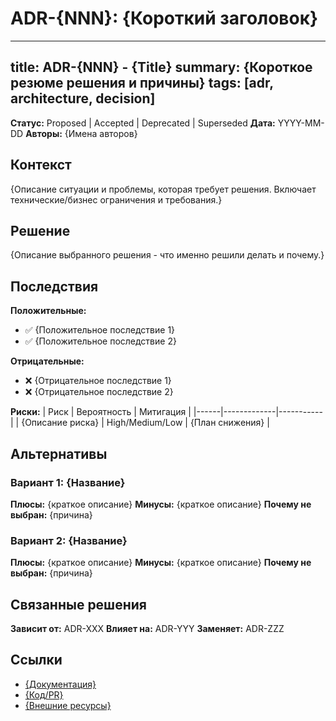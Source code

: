 # ADR-{NNN}: {Короткий заголовок}

---
title: ADR-{NNN} - {Title}
summary: {Короткое резюме решения и причины}
tags: [adr, architecture, decision]
---

**Статус:** Proposed | Accepted | Deprecated | Superseded
**Дата:** YYYY-MM-DD
**Авторы:** {Имена авторов}

## Контекст

{Описание ситуации и проблемы, которая требует решения. Включает технические/бизнес ограничения и требования.}

## Решение

{Описание выбранного решения - что именно решили делать и почему.}

## Последствия

**Положительные:**
- ✅ {Положительное последствие 1}
- ✅ {Положительное последствие 2}

**Отрицательные:**
- ❌ {Отрицательное последствие 1}
- ❌ {Отрицательное последствие 2}

**Риски:**
| Риск | Вероятность | Митигация |
|------|-------------|-----------|
| {Описание риска} | High/Medium/Low | {План снижения} |

## Альтернативы

### Вариант 1: {Название}
**Плюсы:** {краткое описание}
**Минусы:** {краткое описание}
**Почему не выбран:** {причина}

### Вариант 2: {Название}
**Плюсы:** {краткое описание}
**Минусы:** {краткое описание}
**Почему не выбран:** {причина}

## Связанные решения

**Зависит от:** ADR-XXX
**Влияет на:** ADR-YYY
**Заменяет:** ADR-ZZZ

## Ссылки

- [{Документация}]({ссылка})
- [{Код/PR}]({ссылка})
- [{Внешние ресурсы}]({ссылка})
